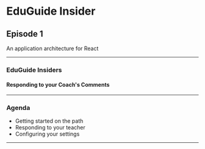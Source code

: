# EduGuide Insider

## Episode 1

An application architecture for React

---

### EduGuide Insiders

#### Responding to your Coach's Comments

---

### Agenda

* Getting started on the path
* Responding to your teacher
* Configuring your settings

---
